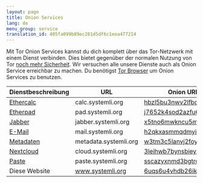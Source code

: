 ```yaml
---
layout: page
title: Onion Services
lang: de
menu_group: service
translation_id: 405fa099b89ec281d5df6c1eea477214
---
```


Mit Tor Onion Services kannst du dich komplett über das Tor-Netzwerk mit einem Dienst
verbinden. Dies bietet gegenüber der normalen Nutzung von Tor
[noch mehr Sicherheit](https://www.torproject.org/docs/onion-services).
Wir versuchen alle unsere Dienste auch als Onion Service erreichbar zu machen.
Du benötigst [Tor Browser](https://wiki.systemli.org/howto/torbrowser) um 
Onion Services zu benutzen.

| Dienstbeschreibung                  | URL                   | Onion URL
|-------------------------------------|-----------------------|---------------------------------------------------------
|[Ethercalc](/service/ethercalc.html) | calc.systemli.org     | [hbzl5bu3nwv2lfbd.onion](http://hbzl5bu3nwv2lfbd.onion)
|[Etherpad](/service/etherpad.html)   | pad.systemli.org      | [j7652k4sod2azfu6.onion](http://j7652k4sod2azfu6.onion)
|[Jabber](/service/xmpp.html)         | jabber.systemli.org   | [x5tno6mwkncu5m3h.onion](http://x5tno6mwkncu5m3h.onion)
|[E-Mail](/service/mail.html)         | mail.systemli.org     | [h2qkxasmmqdmyiov.onion](http://h2qkxasmmqdmyiov.onion)
|[Metadaten](/service/metadata.html)  | metadata.systemli.org | [w3tm3c5lanvj2foy.onion](http://w3tm3c5lanvj2foy.onion)
|[Nextcloud](/service/cloud.html)     | cloud.systemli.org    | [3leihwb7bynsbiey.onion](http://3leihwb7bynsbiey.onion)
|[Paste](/service/paste.html)         | paste.systemli.org    | [sscazyxnmd3bgtrc.onion](http://sscazyxnmd3bgtrc.onion)
|Diese Website                        | www.systemli.org      | [6uqs6u4vhdb26iks.onion](http://6uqs6u4vhdb26iks.onion)
